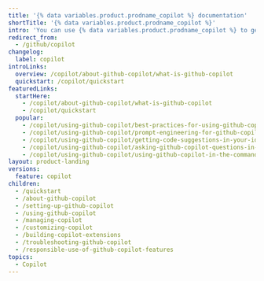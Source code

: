 ```yaml
---
title: '{% data variables.product.prodname_copilot %} documentation'
shortTitle: '{% data variables.product.prodname_copilot %}'
intro: 'You can use {% data variables.product.prodname_copilot %} to get autocomplete-style suggestions from an AI pair programmer as you code.'
redirect_from:
  - /github/copilot
changelog:
  label: copilot
introLinks:
  overview: /copilot/about-github-copilot/what-is-github-copilot
  quickstart: /copilot/quickstart
featuredLinks:
  startHere:
    - /copilot/about-github-copilot/what-is-github-copilot
    - /copilot/quickstart
  popular:
    - /copilot/using-github-copilot/best-practices-for-using-github-copilot
    - /copilot/using-github-copilot/prompt-engineering-for-github-copilot
    - /copilot/using-github-copilot/getting-code-suggestions-in-your-ide-with-github-copilot
    - /copilot/using-github-copilot/asking-github-copilot-questions-in-your-ide
    - /copilot/using-github-copilot/using-github-copilot-in-the-command-line
layout: product-landing
versions:
  feature: copilot
children:
  - /quickstart
  - /about-github-copilot
  - /setting-up-github-copilot
  - /using-github-copilot
  - /managing-copilot
  - /customizing-copilot
  - /building-copilot-extensions
  - /troubleshooting-github-copilot
  - /responsible-use-of-github-copilot-features
topics:
  - Copilot
---
```

